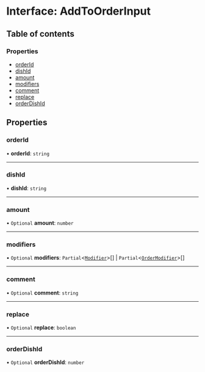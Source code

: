 # Interface: AddToOrderInput

## Table of contents

### Properties

- [orderId](AddToOrderInput.md#orderid)
- [dishId](AddToOrderInput.md#dishid)
- [amount](AddToOrderInput.md#amount)
- [modifiers](AddToOrderInput.md#modifiers)
- [comment](AddToOrderInput.md#comment)
- [replace](AddToOrderInput.md#replace)
- [orderDishId](AddToOrderInput.md#orderdishid)

## Properties

### orderId

• **orderId**: `string`

___

### dishId

• **dishId**: `string`

___

### amount

• `Optional` **amount**: `number`

___

### modifiers

• `Optional` **modifiers**: `Partial`<[`Modifier`](Modifier.md)\>[] \| `Partial`<[`OrderModifier`](OrderModifier.md)\>[]

___

### comment

• `Optional` **comment**: `string`

___

### replace

• `Optional` **replace**: `boolean`

___

### orderDishId

• `Optional` **orderDishId**: `number`
